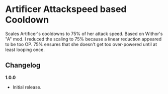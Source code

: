 # Artificer Attackspeed based Cooldown

Scales Artificer's cooldowns to 75% of her attack speed. Based on Withor's "A" mod. I reduced the scaling to 75% because a linear reduction appeared to be too OP. 75% ensures that she doesn't get too over-powered until at least looping once.

## Changelog

**1.0.0**

* Initial release.
